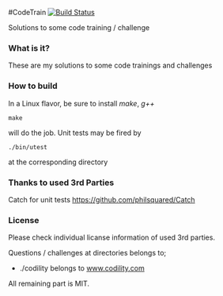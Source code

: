 #CodeTrain [![Build Status](https://travis-ci.org/sifaserdarozen/CodeTrain.png)](https://travis-ci.org/sifaserdarozen/CodeTrain)

Solutions to some code training / challenge

### What is it?
These are my solutions to some code trainings and challenges

### How to build
In a Linux flavor, be sure to install *make*, *g++*
```
make
```
will do the job. Unit tests may be fired by
```
./bin/utest
``` 
at the corresponding directory

### Thanks to used 3rd Parties
Catch for unit tests https://github.com/philsquared/Catch

### License
Please check individual licanse information of used 3rd parties. 

Questions / challenges at directories belongs to;
* ./codility belongs to www.codility.com

All remaining part is MIT.

